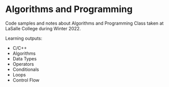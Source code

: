 # Algorithms and Programming  

Code samples and notes about Algorithms and Programming Class taken at LaSalle College during Winter 2022.

Learning outputs:
- C/C++
- Algorithms
- Data Types
- Operators
- Conditionals
- Loops
- Control Flow

